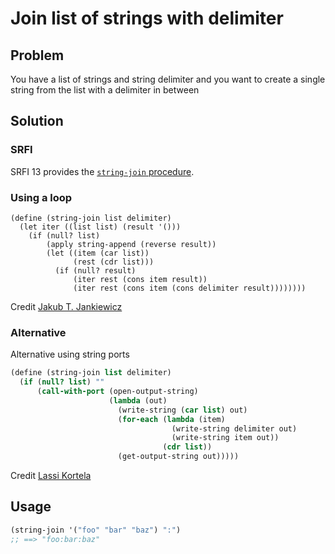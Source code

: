 # Join list of strings with delimiter

## Problem

You have a list of strings and string delimiter and you want to create a single string from the list with a delimiter in between

## Solution

### SRFI

SRFI 13 provides the [`string-join` procedure](https://srfi.schemers.org/srfi-13/srfi-13.html#string-join).

### Using a loop

```
(define (string-join list delimiter)
  (let iter ((list list) (result '()))
    (if (null? list)
        (apply string-append (reverse result))
        (let ((item (car list))
              (rest (cdr list)))
          (if (null? result)
              (iter rest (cons item result))
              (iter rest (cons item (cons delimiter result))))))))
```

Credit [Jakub T. Jankiewicz](https://jcubic.pl/me)

### Alternative
Alternative using string ports
```scheme
(define (string-join list delimiter)
  (if (null? list) ""
      (call-with-port (open-output-string)
                      (lambda (out)
                        (write-string (car list) out)
                        (for-each (lambda (item)
                                    (write-string delimiter out)
                                    (write-string item out))
                                  (cdr list))
                        (get-output-string out)))))
```
Credit [Lassi Kortela](https://github.com/lassik)


## Usage
```scheme
(string-join '("foo" "bar" "baz") ":")
;; ==> "foo:bar:baz"
```
